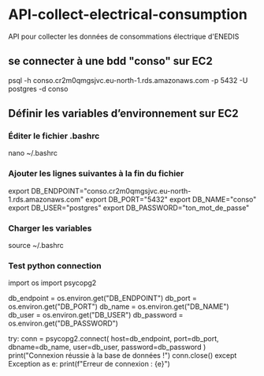 # API-collect-electrical-consumption
API pour collecter les données de consommations électrique d'ENEDIS

## se connecter à une bdd "conso" sur EC2

psql -h conso.cr2m0qmgsjvc.eu-north-1.rds.amazonaws.com -p 5432 -U postgres -d conso

## Définir les variables d’environnement sur EC2

### Éditer le fichier .bashrc
nano ~/.bashrc

### Ajouter les lignes suivantes à la fin du fichier
export DB_ENDPOINT="conso.cr2m0qmgsjvc.eu-north-1.rds.amazonaws.com"
export DB_PORT="5432"
export DB_NAME="conso"
export DB_USER="postgres"
export DB_PASSWORD="ton_mot_de_passe"

### Charger les variables
source ~/.bashrc

### Test python connection

import os
import psycopg2

db_endpoint = os.environ.get("DB_ENDPOINT")
db_port = os.environ.get("DB_PORT")
db_name = os.environ.get("DB_NAME")
db_user = os.environ.get("DB_USER")
db_password = os.environ.get("DB_PASSWORD")

try:
    conn = psycopg2.connect(
        host=db_endpoint,
        port=db_port,
        dbname=db_name,
        user=db_user,
        password=db_password
    )
    print("Connexion réussie à la base de données !")
    conn.close()
except Exception as e:
    print(f"Erreur de connexion : {e}")
